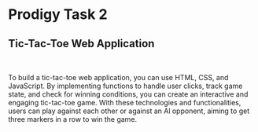 <h1>Prodigy Task 2</h1>
<h2>Tic-Tac-Toe Web Application</h2>
<br>
<p>To build a tic-tac-toe web application, you can use HTML, CSS, and JavaScript. By implementing functions to handle user clicks, track game state, and check for winning conditions, you can create an interactive and engaging tic-tac-toe game. With these technologies and functionalities, users can play against each other or against an Al opponent, aiming to get three markers in a row to win the game.</p>